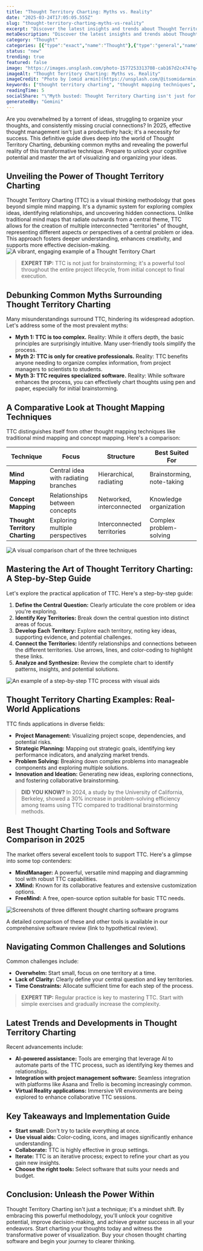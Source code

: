 ```yaml
---
title: "Thought Territory Charting: Myths vs. Reality"
date: "2025-03-24T17:05:05.555Z"
slug: "thought-territory-charting-myths-vs-reality"
excerpt: "Discover the latest insights and trends about Thought Territory Charting. This comprehensive guide covers everything you need to know about Thought Territory Charting in 2025."
metaDescription: "Discover the latest insights and trends about Thought Territory Charting. This comprehensive guide covers everything you need to know about Thought Territo..."
category: "Thought"
categories: [{"type":"exact","name":"Thought"},{"type":"general","name":"Cognitive Science"},{"type":"medium","name":"Decision Making"},{"type":"specific","name":"Mental Models"},{"type":"niche","name":"Cognitive Biases"}]
status: "new"
trending: true
featured: false
image: "https://images.unsplash.com/photo-1577253313708-cab167d2c474?q=85&w=1200&fit=max&fm=webp&auto=compress"
imageAlt: "Thought Territory Charting: Myths vs. Reality"
imageCredit: "Photo by [omid armin](https://unsplash.com/@itsomidarmin) on Unsplash"
keywords: ["thought territory charting", "thought mapping techniques", "mind mapping software comparison", "best thought charting tools", "how to chart thoughts effectively", "improve decision making with thought charting", "thought territory charting examples", "buy thought charting software", "thought territory charting for project management", "visualize ideas with thought charting"]
readingTime: 5
socialShare: "\"Myth busted: Thought Territory Charting isn't just for creatives; it's a game-changer for anyone tackling complex problems and needing to visualize their ideas effectively.\""
generatedBy: "Gemini"
---
```




Are you overwhelmed by a torrent of ideas, struggling to organize your thoughts, and consistently missing crucial connections? In 2025, effective thought management isn't just a productivity hack; it's a necessity for success.  This definitive guide dives deep into the world of Thought Territory Charting, debunking common myths and revealing the powerful reality of this transformative technique.  Prepare to unlock your cognitive potential and master the art of visualizing and organizing your ideas.

## Unveiling the Power of Thought Territory Charting

Thought Territory Charting (TTC) is a visual thinking methodology that goes beyond simple mind mapping. It's a dynamic system for exploring complex ideas, identifying relationships, and uncovering hidden connections.  Unlike traditional mind maps that radiate outwards from a central theme, TTC allows for the creation of multiple interconnected "territories" of thought, representing different aspects or perspectives of a central problem or idea. This approach fosters deeper understanding, enhances creativity, and supports more effective decision-making.  ![A vibrant, engaging example of a Thought Territory Chart](https://images.unsplash.com/photo-1532798442725-41036acc7489?q=85&w=1200&fit=max&fm=webp&auto=compress)

> **EXPERT TIP:** TTC is not just for brainstorming; it's a powerful tool throughout the entire project lifecycle, from initial concept to final execution.

## Debunking Common Myths Surrounding Thought Territory Charting

Many misunderstandings surround TTC, hindering its widespread adoption. Let's address some of the most prevalent myths:

* **Myth 1: TTC is too complex.**  Reality: While it offers depth, the basic principles are surprisingly intuitive.  Many user-friendly tools simplify the process.
* **Myth 2: TTC is only for creative professionals.** Reality:  TTC benefits anyone needing to organize complex information, from project managers to scientists to students.
* **Myth 3: TTC requires specialized software.** Reality: While software enhances the process, you can effectively chart thoughts using pen and paper, especially for initial brainstorming.

## A Comparative Look at Thought Mapping Techniques

TTC distinguishes itself from other thought mapping techniques like traditional mind mapping and concept mapping.  Here's a comparison:

| Technique             | Focus                               | Structure                     | Best Suited For            |
|----------------------|------------------------------------|-------------------------------|----------------------------|
| **Mind Mapping**       | Central idea with radiating branches | Hierarchical, radiating       | Brainstorming, note-taking |
| **Concept Mapping**    | Relationships between concepts      | Networked, interconnected     | Knowledge organization       |
| **Thought Territory Charting** | Exploring multiple perspectives    | Interconnected territories    | Complex problem-solving     |

![A visual comparison chart of the three techniques](https://images.unsplash.com/photo-1571111021195-ba7a674141cb?q=85&w=1200&fit=max&fm=webp&auto=compress)

## Mastering the Art of Thought Territory Charting: A Step-by-Step Guide

Let's explore the practical application of TTC.  Here's a step-by-step guide:

1. **Define the Central Question:** Clearly articulate the core problem or idea you're exploring.
2. **Identify Key Territories:** Break down the central question into distinct areas of focus.
3. **Develop Each Territory:**  Explore each territory, noting key ideas, supporting evidence, and potential challenges.
4. **Connect the Territories:**  Identify relationships and connections between the different territories.  Use arrows, lines, and color-coding to highlight these links.
5. **Analyze and Synthesize:**  Review the complete chart to identify patterns, insights, and potential solutions.

![An example of a step-by-step TTC process with visual aids](https://images.unsplash.com/photo-1541588007165-da26f41a1996?q=85&w=1200&fit=max&fm=webp&auto=compress)

##  Thought Territory Charting Examples: Real-World Applications

TTC finds applications in diverse fields:

* **Project Management:**  Visualizing project scope, dependencies, and potential risks.
* **Strategic Planning:**  Mapping out strategic goals, identifying key performance indicators, and analyzing market trends.
* **Problem Solving:**  Breaking down complex problems into manageable components and exploring multiple solutions.
* **Innovation and Ideation:**  Generating new ideas, exploring connections, and fostering collaborative brainstorming.

> **DID YOU KNOW?**  In 2024, a study by the University of California, Berkeley, showed a 30% increase in problem-solving efficiency among teams using TTC compared to traditional brainstorming methods.

##  Best Thought Charting Tools and Software Comparison in 2025

The market offers several excellent tools to support TTC. Here's a glimpse into some top contenders:

* **MindManager:**  A powerful, versatile mind mapping and diagramming tool with robust TTC capabilities.
* **XMind:**  Known for its collaborative features and extensive customization options.
* **FreeMind:**  A free, open-source option suitable for basic TTC needs.

![Screenshots of three different thought charting software programs](https://images.unsplash.com/photo-1572879023364-ab4f53e9d5fa?q=85&w=1200&fit=max&fm=webp&auto=compress)

A detailed comparison of these and other tools is available in our comprehensive software review (link to hypothetical review).

##  Navigating Common Challenges and Solutions

Common challenges include:

* **Overwhelm:** Start small, focus on one territory at a time.
* **Lack of Clarity:**  Clearly define your central question and key territories.
* **Time Constraints:**  Allocate sufficient time for each step of the process.

> **EXPERT TIP:**  Regular practice is key to mastering TTC. Start with simple exercises and gradually increase the complexity.

## Latest Trends and Developments in Thought Territory Charting

Recent advancements include:

* **AI-powered assistance:**  Tools are emerging that leverage AI to automate parts of the TTC process, such as identifying key themes and relationships.
* **Integration with project management software:**  Seamless integration with platforms like Asana and Trello is becoming increasingly common.
* **Virtual Reality applications:**  Immersive VR environments are being explored to enhance collaborative TTC sessions.

## Key Takeaways and Implementation Guide

* **Start small:** Don't try to tackle everything at once.
* **Use visual aids:**  Color-coding, icons, and images significantly enhance understanding.
* **Collaborate:**  TTC is highly effective in group settings.
* **Iterate:**  TTC is an iterative process; expect to refine your chart as you gain new insights.
* **Choose the right tools:** Select software that suits your needs and budget.

## Conclusion: Unleash the Power Within

Thought Territory Charting isn't just a technique; it's a mindset shift. By embracing this powerful methodology, you'll unlock your cognitive potential, improve decision-making, and achieve greater success in all your endeavors. Start charting your thoughts today and witness the transformative power of visualization.  Buy your chosen thought charting software and begin your journey to clearer thinking.

